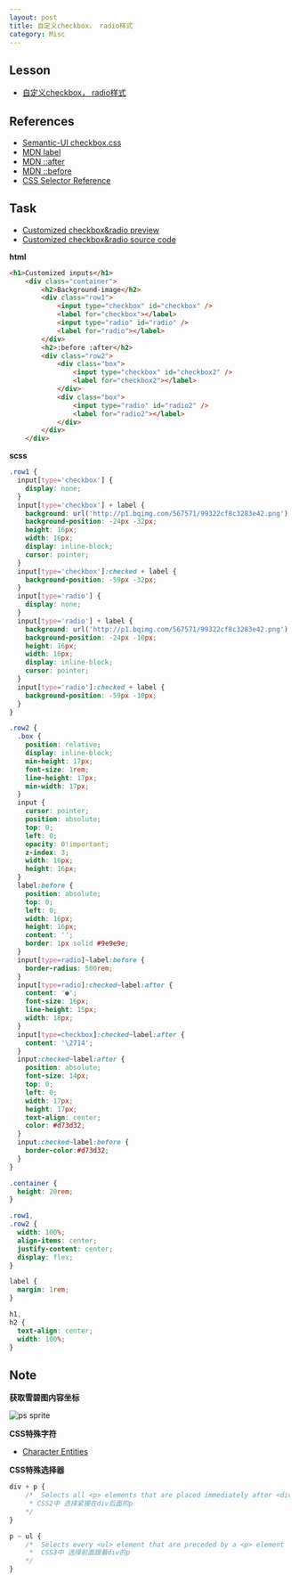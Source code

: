 ```yaml
---
layout: post
title: 自定义checkbox， radio样式
category: Misc
---
```


## Lesson

* [自定义checkbox， radio样式](http://ife.baidu.com/course/detail/id/23)

## References

* [Semantic-UI checkbox.css](https://github.com/Semantic-Org/Semantic-UI/blob/master/dist/components/checkbox.css)
* [MDN label](https://developer.mozilla.org/en-US/docs/Web/HTML/Element/label)
* [MDN ::after](https://developer.mozilla.org/en-US/docs/Web/CSS/::after)
* [MDN ::before](https://developer.mozilla.org/en-US/docs/Web/CSS/::before)
* [CSS Selector Reference](https://www.w3schools.com/cssref/css_selectors.asp)

## Task

* [Customized checkbox&radio preview](http://codepen.io/discountry/pen/RpNgmz?editors=1100)
* [Customized checkbox&radio source code](https://github.com/discountry/my-baidu-ife/blob/master/codes/Misc/customized-checkbox&radio.html)


**html**

```html
<h1>Customized inputs</h1>
    <div class="container">
        <h2>Background-image</h2>
        <div class="row1">
            <input type="checkbox" id="checkbox" />
            <label for="checkbox"></label>
            <input type="radio" id="radio" />
            <label for="radio"></label>
        </div>
        <h2>:before :after</h2>
        <div class="row2">
            <div class="box">
                <input type="checkbox" id="checkbox2" />
                <label for="checkbox2"></label>
            </div>
            <div class="box">
                <input type="radio" id="radio2" />
                <label for="radio2"></label>
            </div>
        </div>
    </div>
```

**scss**

```scss
.row1 {
  input[type='checkbox'] {
    display: none;
  }
  input[type='checkbox'] + label {
    background: url('http://p1.bqimg.com/567571/99322cf8c3283e42.png') no-repeat;
    background-position: -24px -32px;
    height: 16px;
    width: 16px;
    display: inline-block;
    cursor: pointer;
  }
  input[type='checkbox']:checked + label {
    background-position: -59px -32px;
  }
  input[type='radio'] {
    display: none;
  }
  input[type='radio'] + label {
    background: url('http://p1.bqimg.com/567571/99322cf8c3283e42.png') no-repeat;
    background-position: -24px -10px;
    height: 16px;
    width: 16px;
    display: inline-block;
    cursor: pointer;
  }
  input[type='radio']:checked + label {
    background-position: -59px -10px;
  }
}

.row2 {
  .box {
    position: relative;
    display: inline-block;
    min-height: 17px;
    font-size: 1rem;
    line-height: 17px;
    min-width: 17px;
  }
  input {
    cursor: pointer;
    position: absolute;
    top: 0;
    left: 0;
    opacity: 0!important;
    z-index: 3;
    width: 16px;
    height: 16px;
  }
  label:before {
    position: absolute;
    top: 0;
    left: 0;
    width: 16px;
    height: 16px;
    content: '';
    border: 1px solid #9e9e9e;
  }
  input[type=radio]~label:before {
    border-radius: 500rem;
  }
  input[type=radio]:checked~label:after {
    content: '●';
    font-size: 16px;
    line-height: 15px;
    width: 18px;
  }
  input[type=checkbox]:checked~label:after {
    content: '\2714';
  }
  input:checked~label:after {
    position: absolute;
    font-size: 14px;
    top: 0;
    left: 0;
    width: 17px;
    height: 17px;
    text-align: center;
    color: #d73d32;
  }
  input:checked~label:before {
    border-color:#d73d32;
  }
}

.container {
  height: 20rem;
}

.row1,
.row2 {
  width: 100%;
  align-items: center;
  justify-content: center;
  display: flex;
}

label {
  margin: 1rem;
}

h1,
h2 {
  text-align: center;
  width: 100%;
}
```

## Note

**获取雪碧图内容坐标**

![ps sprite](https://ooo.0o0.ooo/2017/02/25/58b16c5721ecc.png)


**CSS特殊字符**

* [Character Entities](https://brajeshwar.github.io/entities/)

**CSS特殊选择器**

```css
div + p {
    /*  Selects all <p> elements that are placed immediately after <div> elements
     * CSS2中 选择紧接在div后面的p
    */
}

p ~ ul {
    /*  Selects every <ul> element that are preceded by a <p> element
     *  CSS3中 选择前面跟着div的p
    */
}
```
